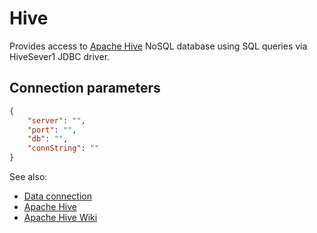 <!-- TITLE: Hive -->
<!-- SUBTITLE: -->

# Hive

Provides access to [Apache Hive](https://hive.apache.org/) NoSQL database using SQL queries via HiveSever1 JDBC driver.

## Connection parameters

```json
{
    "server": "",
    "port": "",
    "db": "",
    "connString": ""
}
```

See also:

* [Data connection](../data-connection.md)
* [Apache Hive](https://hive.apache.org/)
* [Apache Hive Wiki](https://en.wikipedia.org/wiki/Apache_Hive)
